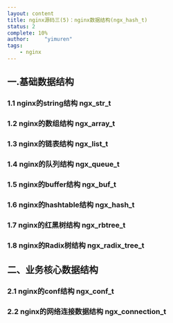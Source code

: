 ```yaml
---
layout: content
title: nginx源码三(5)：nginx数据结构(ngx_hash_t)
status: 2
complete: 10% 
author:     "yimuren"
tags:
    - nginx
---
```


## 一.基础数据结构

### 1.1 nginx的string结构 ngx_str_t

### 1.2 nginx的数组结构 ngx_array_t

### 1.3 nginx的链表结构 ngx_list_t

### 1.4 nginx的队列结构 ngx_queue_t

### 1.5 nginx的buffer结构 ngx_buf_t

### 1.6 nginx的hashtable结构 ngx_hash_t

### 1.7 nginx的红黑树结构 ngx_rbtree_t

### 1.8 nginx的Radix树结构 ngx_radix_tree_t


## 二、业务核心数据结构

### 2.1 nginx的conf结构 ngx_conf_t

### 2.2 nginx的网络连接数据结构  ngx_connection_t



